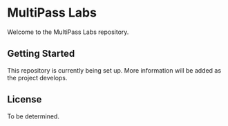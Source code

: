 # MultiPass Labs

Welcome to the MultiPass Labs repository.

## Getting Started

This repository is currently being set up. More information will be added as the project develops.

## License

To be determined.